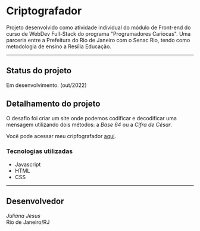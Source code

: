 # **Criptografador**

Projeto desenvolvido como atividade individual do módulo de Front-end do curso de WebDev Full-Stack do programa "Programadores Cariocas". Uma parceria entre a Prefeitura do Rio de Janeiro com o Senac Rio, tendo como metodologia de ensino a Resília Educação.

---

## **Status do projeto**

Em desenvolvimento. (out/2022)

## **Detalhamento do projeto**

O desafio foi criar um site onde podemos codificar e decodificar uma mensagem utilizando dois métodos: a *Base 64* ou a *Cifra de César*.

Você pode acessar meu cripfografador <a href="https://julianajesus93.github.io/Criptografia/">aqui</a>.

### **Tecnologias utilizadas**
- Javascript
- HTML
- CSS

---

## **Desenvolvedor**
*Juliana Jesus*<br>
Rio de Janeiro/RJ